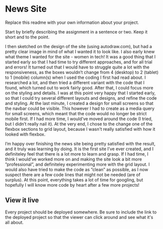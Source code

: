 # News Site

Replace this readme with your own information about your project. 

Start by briefly describing the assignment in a sentence or two. Keep it short and to the point.

I then sketched on the design of the site (using  autodraw.com), but had a pretty clear image in mind of what I wanted it to look like. I also early knew what theme I wanted for the site - women in tech!
It was a good thing that I started early so that I had time to try different approaches, and for all trial and errors! It turned out that I would have to struggle quite a lot with the responsiveness, as the boxes wouldn’t change from 4 (desktop) to 2 (tablet) to 1 (mobile) column(s) when I used the coding I first had read about. I researched a lot, and then tried a different variant with the code that I found, which turned out to work fairly good. After that, I could focus more on the styling and details. I was at this point very happy that I started early, so that I could try several different layouts and designs, and refine the code and styling. At the last minute, I created a design for small screens so that the navbar could be visible. This however I had to create as a media query for small screens, which meant that the code would no longer be strict mobile first. If I had more time, I would’ve moved around the code (I tried, but I didn’t really nail it). At the very end, I chose to the change one of the flexbox sections to grid layout, because I wasn't really satisfied with how it looked with flexbox. 

I’m happy over finishing the news site being pretty satisfied with the result, and it truly was learning by doing. It is the first site I’ve ever created, and I definiteley feel that there is a lot more to learn and grasp. If I had time, I think I would’ve worked more on and making the site look a bit more ”professional”, and definiteley  experimenting more with the grid layout. I would also have tried to make the code as ”clean” as possible, as I now suspect there are a few code lines that might not be needed (are of surplus). At this point, everything takes a lot of time for googling, but hopefully I will know more code by heart after a few more projects!

## View it live
Every project should be deployed somewhere. Be sure to include the link to the deployed project so that the viewer can click around and see what it's all about.

